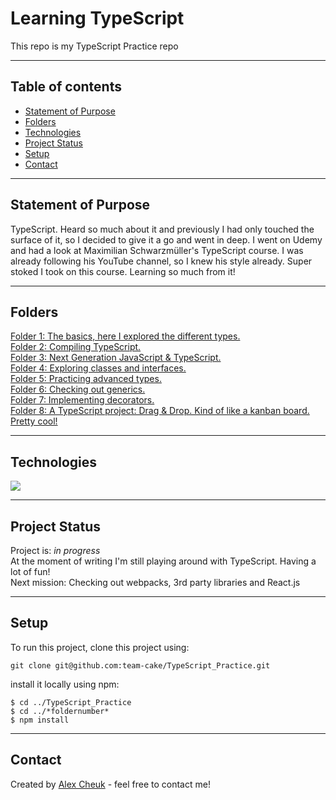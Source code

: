 # Learning TypeScript

This repo is my TypeScript Practice repo

---

## Table of contents

- [Statement of Purpose](#statement-of-purpose)
- [Folders](#folders)
- [Technologies](#technologies)
- [Project Status](#project-status)
- [Setup](#setup)
- [Contact](#contact)

---

## Statement of Purpose

TypeScript. Heard so much about it and previously I had only touched the surface of it, so I decided to give it a go and went in deep. I went on Udemy and had a look at Maximilian Schwarzmüller's TypeScript course. I was already following his YouTube channel, so I knew his style already. Super stoked I took on this course. Learning so much from it!

---

## Folders

[Folder 1: The basics, here I explored the different types.](https://github.com/team-cake/TypeScript_Practice/tree/master/1)  
[Folder 2: Compiling TypeScript.](https://github.com/team-cake/TypeScript_Practice/tree/master/2)  
[Folder 3: Next Generation JavaScript & TypeScript.](https://github.com/team-cake/TypeScript_Practice/tree/master/3)  
[Folder 4: Exploring classes and interfaces.](https://github.com/team-cake/TypeScript_Practice/tree/master/4)  
[Folder 5: Practicing advanced types.](https://github.com/team-cake/TypeScript_Practice/tree/master/5)  
[Folder 6: Checking out generics.](https://github.com/team-cake/TypeScript_Practice/tree/master/6)  
[Folder 7: Implementing decorators.](https://github.com/team-cake/TypeScript_Practice/tree/master/7)  
[Folder 8: A TypeScript project: Drag & Drop. Kind of like a kanban board. Pretty cool!](https://github.com/team-cake/TypeScript_Practice/tree/master/8)

---

## Technologies

![](https://img.shields.io/badge/Code-TypeScript-informational?style=plastic&logo=typescript)

---

## Project Status

Project is: _in progress_  
At the moment of writing I'm still playing around with TypeScript. Having a lot of fun!  
Next mission: Checking out webpacks, 3rd party libraries and React.js

---

## Setup

To run this project, clone this project using:

```
git clone git@github.com:team-cake/TypeScript_Practice.git
```

install it locally using npm:

```
$ cd ../TypeScript_Practice
$ cd ../*foldernumber*
$ npm install
```

---

## Contact

Created by [Alex Cheuk](https://www.linkedin.com/in/alex-cheuk/) - feel free to contact me!
